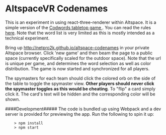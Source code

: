 # AltspaceVR Codenames
This is an experiment in using react-three-renderer within Altspace. It is a simple version of the [Codwords tabletop game ](https://boardgamegeek.com/boardgame/178900/codenames). You can read the rules [here](http://czechgames.com/files/rules/codenames-rules-en.pdf). Note that the word list is very limited as this is mostly intended as a technical experiment.

Bring up http://netpro2k.github.io/altspace-codenames in your private Altspace browser. Click 'new game' and then beam the page to a public space (currently specifically scaled for the outdoor space). Note that the url is unique per game, and determines the word selection as well as color distribution. The game is now started and synchronized for all players.

The spymasters for each team should click the colored orb on the side of the table to toggle the spymaster view. **Other players should never click the spymaster toggles as this would be cheating**. To "flip" a card simply click it. The card's text will be hidden and the corresponding color will be shown.

####Development#####
The code is bundled up using Webpack and a dev server is provided for previewing the app. Run the following to spin it up:

```
	> npm install
	> npm start
```
